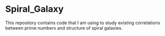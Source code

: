 # Spiral_Galaxy
This repository contains code that I am using to study existing correlations between prime numbers and structure of spiral galaxies.
